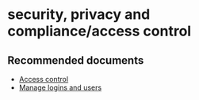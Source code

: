 <properties
	pageTitle="security, privacy and compliance/access control"
	description="security, privacy and compliance/access control"
	service="microsoft.sql"
	resource="servers"
	authors="emlisa"
	displayOrder=""
	selfHelpType="generic"
	supportTopicIds="32629695"
	resourceTags=""
	productPesIds="13491"
	cloudEnvironments="public"
/>

# security, privacy and compliance/access control

## **Recommended documents**
* [Access control](https://docs.microsoft.com/azure/sql-database/sql-database-control-access)<br>
* [Manage logins and users](https://docs.microsoft.com/azure/sql-database/sql-database-manage-logins)